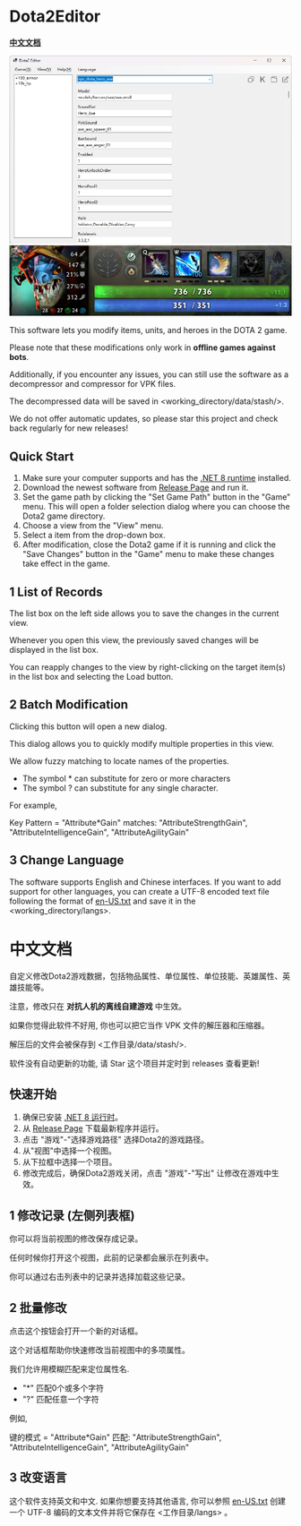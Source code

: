 # Dota2Editor   

**[中文文档](#cn)**

![](snapshot_1.png)
![](snapshot_2.png)

This software lets you modify items, units, and heroes in the DOTA 2 game.

Please note that these modifications only work in **offline games against bots**. 

Additionally, if you encounter any issues, you can still use the software as a decompressor and compressor for VPK files. 

The decompressed data will be saved in <working_directory/data/stash/>.

We do not offer automatic updates, so please star this project and check back regularly for new releases!

## Quick Start
1. Make sure your computer supports and has the [.NET 8 runtime](https://dotnet.microsoft.com/zh-cn/download/dotnet/8.0) installed.
2. Download the newest software from [Release Page](https://github.com/ado-cs/Dota2Editor/releases) and run it.
3. Set the game path by clicking the "Set Game Path" button in the "Game" menu. This will open a folder selection dialog where you can choose the Dota2 game directory.
4. Choose a view from the "View" menu.
5. Select a item from the drop-down box.
6. After modification, close the Dota2 game if it is running and click the "Save Changes" button in the "Game" menu to make these changes take effect in the game.

## 1 List of Records
The list box on the left side allows you to save the changes in the current view. 

Whenever you open this view, the previously saved changes will be displayed in the list box. 

You can reapply changes to the view by right-clicking on the target item(s) in the list box and selecting the Load button.

## 2 Batch Modification
Clicking this button will open a new dialog. 

This dialog allows you to quickly modify multiple properties in this view.

We allow fuzzy matching to locate names of the properties.
- The symbol * can substitute for zero or more characters
- The symbol ? can substitute for any single character.

For example, 

Key Pattern = "Attribute*Gain" matches: "AttributeStrengthGain", "AttributeIntelligenceGain", "AttributeAgilityGain"

## 3 Change Language
The software supports English and Chinese interfaces. If you want to add support for other languages, you can create a UTF-8 encoded text file following the format of [en-US.txt](https://github.com/ado-cs/Dota2Editor/blob/master/en-US.txt) and save it in the <working_directory/langs>.

<a id="cn"></a>
# 中文文档
自定义修改Dota2游戏数据，包括物品属性、单位属性、单位技能、英雄属性、英雄技能等。

注意，修改只在 **对抗人机的离线自建游戏** 中生效。

如果你觉得此软件不好用, 你也可以把它当作 VPK 文件的解压器和压缩器。 

解压后的文件会被保存到 <工作目录/data/stash/>.

软件没有自动更新的功能, 请 Star 这个项目并定时到 releases 查看更新!

## 快速开始
1. 确保已安装 [.NET 8 运行时](https://dotnet.microsoft.com/zh-cn/download/dotnet/8.0)。
2. 从 [Release Page](https://github.com/ado-cs/Dota2Editor/releases) 下载最新程序并运行。
3. 点击 "游戏"-"选择游戏路径" 选择Dota2的游戏路径。
4. 从"视图"中选择一个视图。
5. 从下拉框中选择一个项目。
6. 修改完成后，确保Dota2游戏关闭，点击 "游戏"-"写出" 让修改在游戏中生效。

## 1 修改记录 (左侧列表框)
你可以将当前视图的修改保存成记录。 

任何时候你打开这个视图，此前的记录都会展示在列表中。 

你可以通过右击列表中的记录并选择加载这些记录。

## 2 批量修改
点击这个按钮会打开一个新的对话框。 

这个对话框帮助你快速修改当前视图中的多项属性。

我们允许用模糊匹配来定位属性名.
- "*" 匹配0个或多个字符
- "?" 匹配任意一个字符

例如, 

键的模式 = "Attribute*Gain" 匹配: "AttributeStrengthGain", "AttributeIntelligenceGain", "AttributeAgilityGain"

## 3 改变语言
这个软件支持英文和中文. 如果你想要支持其他语言, 你可以参照 [en-US.txt](https://github.com/ado-cs/Dota2Editor/blob/master/en-US.txt) 创建一个 UTF-8 编码的文本文件并将它保存在 <工作目录/langs> 。
